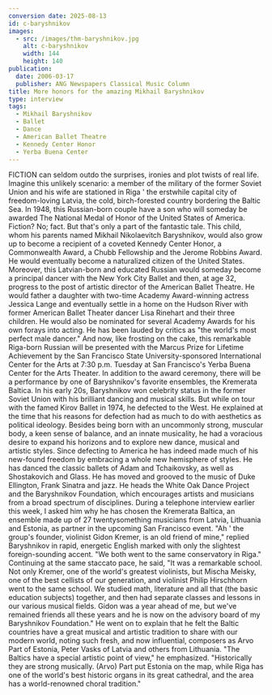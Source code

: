```yaml
---
conversion date: 2025-08-13
id: c-baryshnikov
images:
  - src: /images/thm-baryshnikov.jpg
    alt: c-baryshnikov
    width: 144
    height: 140
publication:
  date: 2006-03-17
  publisher: ANG Newspapers Classical Music Column
title: More honors for the amazing Mikhail Baryshnikov
type: interview
tags:
  - Mikhail Baryshnikov
  - Ballet
  - Dance
  - American Ballet Theatre
  - Kennedy Center Honor
  - Yerba Buena Center
---
```

FICTION can seldom outdo the surprises, ironies and plot twists of real life. Imagine this unlikely scenario: a member of the military of the former Soviet Union and his wife are stationed in Riga ' the erstwhile capital city of freedom-loving Latvia, the cold, birch-forested country bordering the Baltic Sea. In 1948, this Russian-born couple have a son who will someday be awarded The National Medal of Honor of the United States of America. Fiction? No; fact. But that's only a part of the fantastic tale. This child, whom his parents named Mikhail Nikolaevitch Baryshnikov, would also grow up to become a recipient of a coveted Kennedy Center Honor, a Commonwealth Award, a Chubb Fellowship and the Jerome Robbins Award. He would eventually become a naturalized citizen of the United States. Moreover, this Latvian-born and educated Russian would someday become a principal dancer with the New York City Ballet and then, at age 32, progress to the post of artistic director of the American Ballet Theatre. He would father a daughter with two-time Academy Award-winning actress Jessica Lange and eventually settle in a home on the Hudson River with former American Ballet Theater dancer Lisa Rinehart and their three children. He would also be nominated for several Academy Awards for his own forays into acting. He has been lauded by critics as "the world's most perfect male dancer." And now, like frosting on the cake, this remarkable Riga-born Russian will be presented with the Marcus Prize for Lifetime Achievement by the San Francisco State University-sponsored International Center for the Arts at 7:30 p.m. Tuesday at San Francisco's Yerba Buena Center for the Arts Theater. In addition to the award ceremony, there will be a performance by one of Baryshnikov's favorite ensembles, the Kremerata Baltica. In his early 20s, Baryshnikov won celebrity status in the former Soviet Union with his brilliant dancing and musical skills. But while on tour with the famed Kirov Ballet in 1974, he defected to the West. He explained at the time that his reasons for defection had as much to do with aesthetics as political ideology. Besides being born with an uncommonly strong, muscular body, a keen sense of balance, and an innate musicality, he had a voracious desire to expand his horizons and to explore new dance, musical and artistic styles. Since defecting to America he has indeed made much of his new-found freedom by embracing a whole new hemisphere of styles. He has danced the classic ballets of Adam and Tchaikovsky, as well as Shostakovich and Glass. He has moved and grooved to the music of Duke Ellington, Frank Sinatra and jazz. He heads the White Oak Dance Project and the Baryshnikov Foundation, which encourages artists and musicians from a broad spectrum of disciplines. During a telephone interview earlier this week, I asked him why he has chosen the Kremerata Baltica, an ensemble made up of 27 twentysomething musicians from Latvia, Lithuania and Estonia, as partner in the upcoming San Francisco event. "Ah ' the group's founder, violinist Gidon Kremer, is an old friend of mine," replied Baryshnikov in rapid, energetic English marked with only the slightest foreign-sounding accent. "We both went to the same conservatory in Riga." Continuing at the same staccato pace, he said, "It was a remarkable school. Not only Kremer, one of the world's greatest violinists, but Mischa Meisky, one of the best cellists of our generation, and violinist Philip Hirschhorn went to the same school. We studied math, literature and all that (the basic education subjects) together, and then had separate classes and lessons in our various musical fields. Gidon was a year ahead of me, but we've remained friends all these years and he is now on the advisory board of my Baryshnikov Foundation." He went on to explain that he felt the Baltic countries have a great musical and artistic tradition to share with our modern world, noting such fresh, and now influential, composers as Arvo Part of Estonia, Peter Vasks of Latvia and others from Lithuania. "The Baltics have a special artistic point of view," he emphasized. "Historically they are strong musically. (Arvo) Part put Estonia on the map, while Riga has one of the world's best historic organs in its great cathedral, and the area has a world-renowned choral tradition."